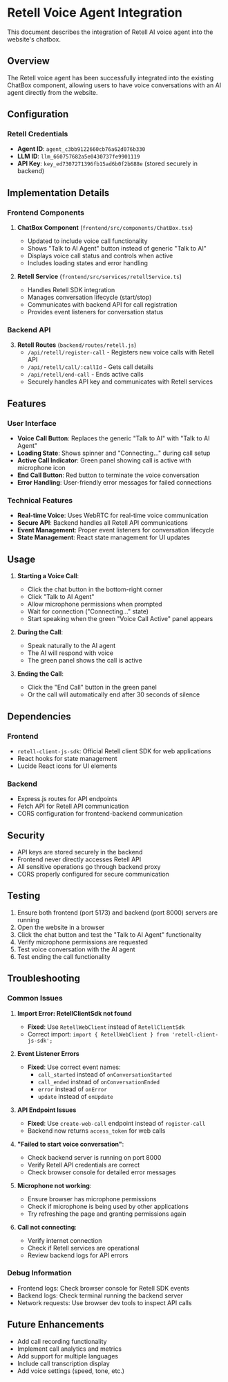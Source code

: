 # Retell Voice Agent Integration

This document describes the integration of Retell AI voice agent into the website's chatbox.

## Overview

The Retell voice agent has been successfully integrated into the existing ChatBox component, allowing users to have voice conversations with an AI agent directly from the website.

## Configuration

### Retell Credentials
- **Agent ID**: `agent_c3bb9122660cb76a62d076b330`
- **LLM ID**: `llm_660757682a5e0430737fe9901119`
- **API Key**: `key_ed7307271396fb15ad6b0f2b688e` (stored securely in backend)

## Implementation Details

### Frontend Components

1. **ChatBox Component** (`frontend/src/components/ChatBox.tsx`)
   - Updated to include voice call functionality
   - Shows "Talk to AI Agent" button instead of generic "Talk to AI"
   - Displays voice call status and controls when active
   - Includes loading states and error handling

2. **Retell Service** (`frontend/src/services/retellService.ts`)
   - Handles Retell SDK integration
   - Manages conversation lifecycle (start/stop)
   - Communicates with backend API for call registration
   - Provides event listeners for conversation status

### Backend API

3. **Retell Routes** (`backend/routes/retell.js`)
   - `/api/retell/register-call` - Registers new voice calls with Retell API
   - `/api/retell/call/:callId` - Gets call details
   - `/api/retell/end-call` - Ends active calls
   - Securely handles API key and communicates with Retell services

## Features

### User Interface
- **Voice Call Button**: Replaces the generic "Talk to AI" with "Talk to AI Agent"
- **Loading State**: Shows spinner and "Connecting..." during call setup
- **Active Call Indicator**: Green panel showing call is active with microphone icon
- **End Call Button**: Red button to terminate the voice conversation
- **Error Handling**: User-friendly error messages for failed connections

### Technical Features
- **Real-time Voice**: Uses WebRTC for real-time voice communication
- **Secure API**: Backend handles all Retell API communications
- **Event Management**: Proper event listeners for conversation lifecycle
- **State Management**: React state management for UI updates

## Usage

1. **Starting a Voice Call**:
   - Click the chat button in the bottom-right corner
   - Click "Talk to AI Agent"
   - Allow microphone permissions when prompted
   - Wait for connection ("Connecting..." state)
   - Start speaking when the green "Voice Call Active" panel appears

2. **During the Call**:
   - Speak naturally to the AI agent
   - The AI will respond with voice
   - The green panel shows the call is active

3. **Ending the Call**:
   - Click the "End Call" button in the green panel
   - Or the call will automatically end after 30 seconds of silence

## Dependencies

### Frontend
- `retell-client-js-sdk`: Official Retell client SDK for web applications
- React hooks for state management
- Lucide React icons for UI elements

### Backend
- Express.js routes for API endpoints
- Fetch API for Retell API communication
- CORS configuration for frontend-backend communication

## Security

- API keys are stored securely in the backend
- Frontend never directly accesses Retell API
- All sensitive operations go through backend proxy
- CORS properly configured for secure communication

## Testing

1. Ensure both frontend (port 5173) and backend (port 8000) servers are running
2. Open the website in a browser
3. Click the chat button and test the "Talk to AI Agent" functionality
4. Verify microphone permissions are requested
5. Test voice conversation with the AI agent
6. Test ending the call functionality

## Troubleshooting

### Common Issues

1. **Import Error: RetellClientSdk not found**
   - **Fixed**: Use `RetellWebClient` instead of `RetellClientSdk`
   - Correct import: `import { RetellWebClient } from 'retell-client-js-sdk';`

2. **Event Listener Errors**
   - **Fixed**: Use correct event names:
     - `call_started` instead of `onConversationStarted`
     - `call_ended` instead of `onConversationEnded`
     - `error` instead of `onError`
     - `update` instead of `onUpdate`

3. **API Endpoint Issues**
   - **Fixed**: Use `create-web-call` endpoint instead of `register-call`
   - Backend now returns `access_token` for web calls

4. **"Failed to start voice conversation"**:
   - Check backend server is running on port 8000
   - Verify Retell API credentials are correct
   - Check browser console for detailed error messages

5. **Microphone not working**:
   - Ensure browser has microphone permissions
   - Check if microphone is being used by other applications
   - Try refreshing the page and granting permissions again

6. **Call not connecting**:
   - Verify internet connection
   - Check if Retell services are operational
   - Review backend logs for API errors

### Debug Information

- Frontend logs: Check browser console for Retell SDK events
- Backend logs: Check terminal running the backend server
- Network requests: Use browser dev tools to inspect API calls

## Future Enhancements

- Add call recording functionality
- Implement call analytics and metrics
- Add support for multiple languages
- Include call transcription display
- Add voice settings (speed, tone, etc.)